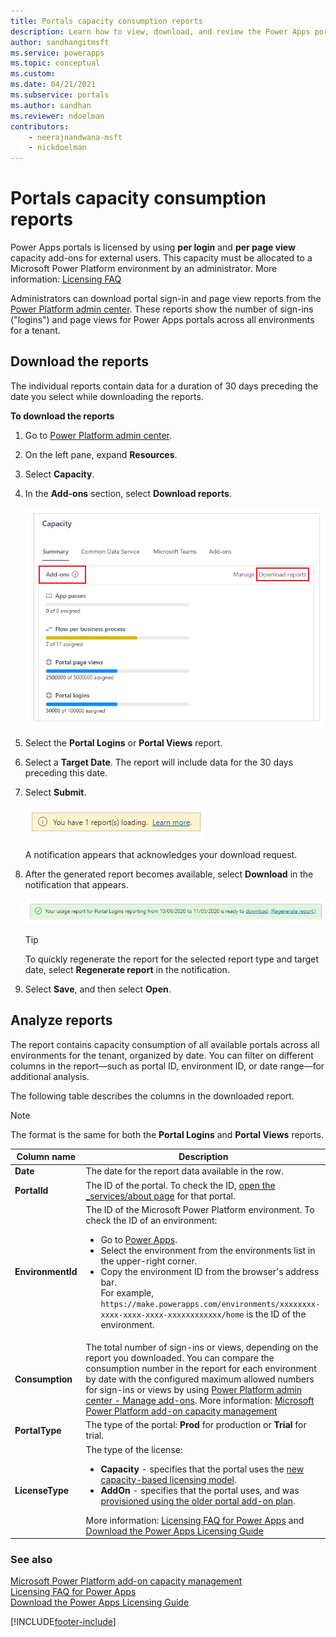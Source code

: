 ```yaml
---
title: Portals capacity consumption reports
description: Learn how to view, download, and review the Power Apps portals capacity consumption reports from the Power Platform admin center.
author: sandhangitmsft
ms.service: powerapps
ms.topic: conceptual
ms.custom: 
ms.date: 04/21/2021
ms.subservice: portals
ms.author: sandhan
ms.reviewer: ndoelman
contributors:
    - neerajnandwana-msft
    - nickdoelman
---
```

 
# Portals capacity consumption reports

Power Apps portals is licensed by using **per login** and **per page view** capacity add-ons for external users. This capacity must be allocated to a Microsoft Power Platform environment by an administrator. More information: [Licensing FAQ](/power-platform/admin/powerapps-flow-licensing-faq#portals)

Administrators can download portal sign-in and page view reports from the [Power Platform admin center](https://admin.powerplatform.com). These reports show the number of sign-ins ("logins") and page views for Power Apps portals across all environments for a tenant.

## Download the reports

The individual reports contain data for a duration of 30 days preceding the date you select while downloading the reports.
<!--markdownlint-disable MD036-->
**To download the reports**
<!--markdownlint-enable MD036-->
1. Go to [Power Platform admin center](https://admin.powerplatform.com).

1. On the left pane, expand **Resources**.

1. Select **Capacity**.

1. In the **Add-ons** section, select **Download reports**.

    ![Add-ons.](media/portal-consumption-reports/summary-add-ons.png "Add-ons")

1. Select the **Portal Logins** or **Portal Views** report.

1. Select a **Target Date**. The report will include data for the 30 days preceding this date.

1. Select **Submit**.

    ![Confirmation for the request.](media/portal-consumption-reports/confirmation.png "Confirmation for the request")

    A notification appears that acknowledges your download request.

1. After the generated report becomes available, select **Download** in the notification that appears.

    ![Notification that the report is ready to download.](media/portal-consumption-reports/download-notification.png "Notification that the report is ready to download")

    > [!TIP]
    > To quickly regenerate the report for the selected report type and target date, select **Regenerate report** in the notification.

1. Select **Save**, and then select **Open**.

## Analyze reports

The report contains capacity consumption of all available portals across all environments for the tenant, organized by date. You can filter on different columns in the report&mdash;such as portal ID, environment ID, or date range&mdash;for additional analysis.

The following table describes the columns in the downloaded report.

> [!NOTE]
> The format is the same for both the **Portal Logins** and **Portal Views** reports.

| Column name | Description |
| - | - |
| **Date** | The date for the report data available in the row. |
| **PortalId** | The ID of the portal. To check the ID, [open the _services/about page](clear-server-side-cache.md) for that portal. |
| **EnvironmentId** | The ID of the Microsoft Power Platform environment. To check the ID of an environment: <ul><li> Go to [Power Apps](https://make.powerapps.com). </li><li> Select the environment from the environments list in the upper-right corner. </li> <li> Copy the environment ID from the browser's address bar. <br> For example, `https://make.powerapps.com/environments/xxxxxxxx-xxxx-xxxx-xxxx-xxxxxxxxxxxx/home` is the ID of the environment. </li> </ul> |
| **Consumption** | The total number of sign-ins or views, depending on the report you downloaded. You can compare the consumption number in the report for each environment by date with the configured maximum allowed numbers for sign-ins or views by using [Power Platform admin center - Manage add-ons](https://admin.powerplatform.microsoft.com/resources/capacity#add-ons). More information: [Microsoft Power Platform add-on capacity management](/power-platform/admin/capacity-add-on) |
| **PortalType** | The type of the portal: **Prod** for production or **Trial** for trial. |
| **LicenseType** | The type of the license: <ul> <li> **Capacity** - specifies that the portal uses the [new capacity-based licensing model](/power-platform/admin/powerapps-flow-licensing-faq#portals). </li> <li> **AddOn** - specifies that the portal uses, and was [provisioned using the older portal add-on plan](../provision-portal-add-on.md). </li> </ul> More information: [Licensing FAQ for Power Apps](/power-platform/admin/powerapps-flow-licensing-faq#portals) and [Download the Power Apps Licensing Guide](https://go.microsoft.com/fwlink/?linkid=2085130)

### See also

[Microsoft Power Platform add-on capacity management](/power-platform/admin/capacity-add-on)  
[Licensing FAQ for Power Apps](/power-platform/admin/powerapps-flow-licensing-faq#portals)  
[Download the Power Apps Licensing Guide](https://go.microsoft.com/fwlink/?linkid=2085130)


[!INCLUDE[footer-include](../../../includes/footer-banner.md)]